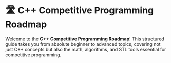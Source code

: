 # 🛣️ C++ Competitive Programming Roadmap
   
Welcome to the **C++ Competitive Programming Roadmap**! This structured guide takes you from absolute beginner to advanced topics, covering not just C++ concepts but also the math, algorithms, and STL tools essential for competitive programming.  
   
  
  

  
  
 
